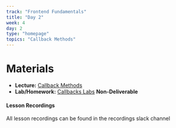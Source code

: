 ```yaml
---
track: "Frontend Fundamentals"
title: "Day 2"
week: 4
day: 2
type: "homepage"
topics: "Callback Methods"
---
```


# Materials

- **Lecture:** [Callback Methods](/frontend-fundamentals/week-4/day-2/lecture)
- **Lab/Homework:** [Callbacks Labs](/frontend-fundamentals/week-4/day-2/lab) **Non-Deliverable**

#### Lesson Recordings

All lesson recordings can be found in the recordings slack channel